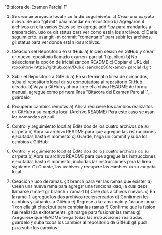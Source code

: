 "Bitácora del Examen Parcial 1"
1) Se creo un proyecto local y se le dio seguimiento.
a) Crear una carpeta nueva. Se uso "git init" para mandar en repositorio 
b) Agregaron 4 archivos en ella vacíos 
Estos se les agrego add *.py para mandarlos a preparación.
uso de git status para ver como están los archivos.
c) Darle seguimiento.
usar git -m commit "comentario" para subir los archivos.
git status para ver donde están los archivos.

2) Creación del Repositorio en GitHub.
a) Inicien sesión en GitHub y crear un nuevo repositorio llamado examen-parcial-1 (publico)
b) No seleccionar la opción de inicializar con README
c) Copiar el URL del repositorio https://github.com/Dulce-sanchez56/examen-parcial-1.git

3) Subir el Repositorio a GitHub
a) En su terminal o linea de comandos, suba el repositorio local de su computadora al repositorio GitHub creado.
b) Vaya a GitHub y ahora cree el archivo README de forma manual, agregue como primera línea "Bitácora del Examen Parcial 1", guárdelo

4) Recuperar cambios remotos
a) Ahora recupere los cambios realizados en GitHub a su carpeta local (Archivo README)
Para este caso se usan los comandos git pull

5) Control y seguimiento local
a) Edite dos de los cuatro archivos de su carpeta 
b) Abra su archivo README para que agregue las instrucciones ejecutadas hasta el momento
c) Guarde, haga un commit y suba los cambios a GitHub

6) Control y seguimiento local
a) Edite dos de los cuatro archivos de su carpeta
b) Abra su archivo README para que agregue las instrucciones ejecutadas hasta el momento, incluidas las instrucciones para la linea siguiente.
C) Guarde, los archivos y recupere los cambios as su carpeta local.

7) Creación y uso de ramas. 
git branch para ver las ramas que existen
a) Creen una nueva rama para agregar una funcionalidad, la cual debe llamarse rama-1
git branch + rama-1
b) Cree dos archivos nuevos.
c) En la rama-1, agregue los dos archivos recien creados
d) Confirmen los cambios y subanlos a GitHub
e) Regrese a la rama main y fusione rama-1 con ella
git checkout para cambiar las ramas
f) Confirme que la fusion fue realizada exitosamente.
git marge para fusionar las ramas
g) Asegurese que README tenga todas las instrucciones realizadas, guardelo y suba todos los cambios al repositorio de GitHub
git push para subir los cambios
